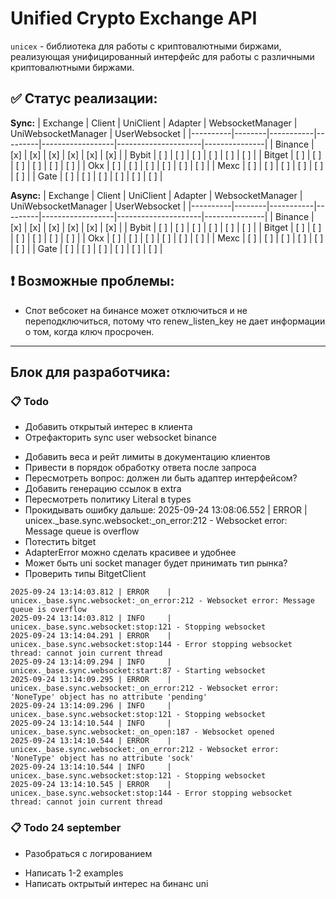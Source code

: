 # Unified Crypto Exchange API

`unicex` - библиотека для работы с криптовалютными биржами, реализующая унифицированный интерфейс для работы с различными криптовалютными биржами.

## ✅ Статус реализации:

**Sync:**
| Exchange | Client | UniClient | Adapter | WebsocketManager | UniWebsocketManager | UserWebsocket |
|----------|--------|-----------|---------|------------------|---------------------|---------------|
| Binance  | [x]    | [x]       | [x]     | [x]              | [x]                 | [x]           |
| Bybit    | [ ]    | [ ]       | [ ]     | [ ]              | [ ]                 | [ ]           |
| Bitget   | [ ]    | [ ]       | [ ]     | [ ]              | [ ]                 | [ ]           |
| Okx      | [ ]    | [ ]       | [ ]     | [ ]              | [ ]                 | [ ]           |
| Mexc     | [ ]    | [ ]       | [ ]     | [ ]              | [ ]                 | [ ]           |
| Gate     | [ ]    | [ ]       | [ ]     | [ ]              | [ ]                 | [ ]           |

**Async:**
| Exchange | Client | UniClient | Adapter | WebsocketManager | UniWebsocketManager | UserWebsocket |
|----------|--------|-----------|---------|------------------|---------------------|---------------|
| Binance  | [x]    | [x]       | [x]     | [x]              | [x]                 | [x]           |
| Bybit    | [ ]    | [ ]       | [ ]     | [ ]              | [ ]                 | [ ]           |
| Bitget   | [ ]    | [ ]       | [ ]     | [ ]              | [ ]                 | [ ]           |
| Okx      | [ ]    | [ ]       | [ ]     | [ ]              | [ ]                 | [ ]           |
| Mexc     | [ ]    | [ ]       | [ ]     | [ ]              | [ ]                 | [ ]           |
| Gate     | [ ]    | [ ]       | [ ]     | [ ]              | [ ]                 | [ ]           |

## ❗️ Возможные проблемы:
- Спот вебсокет на бинансе может отключиться и не переподключиться, потому что renew_listen_key не дает информации о том, когда ключ просрочен.

---

## Блок для разработчика:

### 📋 Todo
+ Добавить открытый интерес в клиента
+ Отрефакторить sync user websocket binance
- Добавить веса и рейт лимиты в документацию клиентов
- Привести в порядок обработку ответа после запроса
- Пересмотреть вопрос: должен ли быть адаптер интерфейсом?
- Добавить генерацию ссылок в extra
- Пересмотреть политику Literal в types
- Прокидывать ошибку дальше: 2025-09-24 13:08:06.552 | ERROR    | unicex._base.sync.websocket:_on_error:212 - Websocket error: Message queue is overflow
- Потестить bitget
- AdapterError можно сделать красивее и удобнее
- Может быть uni socket manager будет принимать тип рынка?
- Проверить типы BitgetClient
```
2025-09-24 13:14:03.812 | ERROR    | unicex._base.sync.websocket:_on_error:212 - Websocket error: Message queue is overflow
2025-09-24 13:14:03.812 | INFO     | unicex._base.sync.websocket:stop:121 - Stopping websocket
2025-09-24 13:14:04.291 | ERROR    | unicex._base.sync.websocket:stop:144 - Error stopping websocket thread: cannot join current thread
2025-09-24 13:14:09.294 | INFO     | unicex._base.sync.websocket:start:87 - Starting websocket
2025-09-24 13:14:09.295 | ERROR    | unicex._base.sync.websocket:_on_error:212 - Websocket error: 'NoneType' object has no attribute 'pending'
2025-09-24 13:14:09.296 | INFO     | unicex._base.sync.websocket:stop:121 - Stopping websocket
2025-09-24 13:14:10.544 | INFO     | unicex._base.sync.websocket:_on_open:187 - Websocket opened
2025-09-24 13:14:10.544 | ERROR    | unicex._base.sync.websocket:_on_error:212 - Websocket error: 'NoneType' object has no attribute 'sock'
2025-09-24 13:14:10.544 | INFO     | unicex._base.sync.websocket:stop:121 - Stopping websocket
2025-09-24 13:14:10.545 | ERROR    | unicex._base.sync.websocket:stop:144 - Error stopping websocket thread: cannot join current thread
```

### 📋 Todo 24 september
+ Разобраться с логированием
- Написать 1-2 examples
- Написать октрытый интерес на бинанс uni
